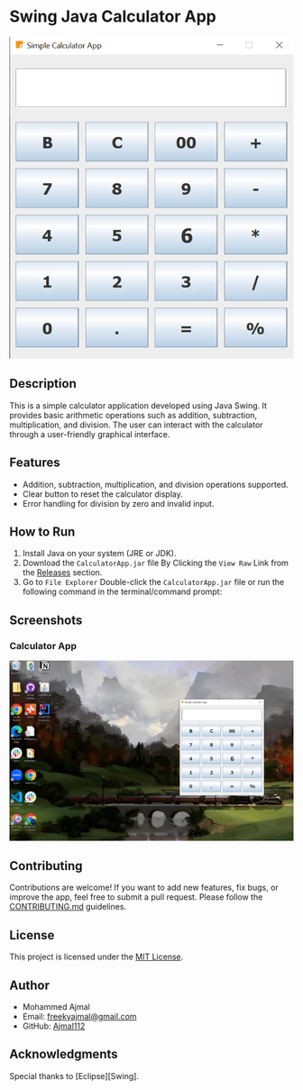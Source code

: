 # Swing Java Calculator App

![Calculator App Screenshot](./Screenshot%202023-07-26%20162247.png)

## Description
This is a simple calculator application developed using Java Swing. It provides basic arithmetic operations such as addition, subtraction, multiplication, and division. The user can interact with the calculator through a user-friendly graphical interface.

## Features
- Addition, subtraction, multiplication, and division operations supported.
- Clear button to reset the calculator display.
- Error handling for division by zero and invalid input.

## How to Run
1. Install Java on your system (JRE or JDK).
2. Download the `CalculatorApp.jar` file By Clicking the `View Raw` Link from the [Releases](https://github.com/Ajmal112/Swing_Java_Calculator_App/blob/main/src/Calculator/Calculator.jar) section.
3. Go to `File Explorer` Double-click the `CalculatorApp.jar` file or run the following command in the terminal/command prompt:

## Screenshots

### Calculator App
![Calculator App Screenshot](./desktopcalci.png)

## Contributing
Contributions are welcome! If you want to add new features, fix bugs, or improve the app, feel free to submit a pull request. Please follow the [CONTRIBUTING.md](./CONTRIBUTING.md) guidelines.

## License
This project is licensed under the [MIT License](./LICENSE).

## Author
- Mohammed Ajmal
- Email: freekyajmal@gmail.com
- GitHub: [Ajmal112](https://github.com/Ajmal112/)

## Acknowledgments
Special thanks to [Eclipse][Swing].

